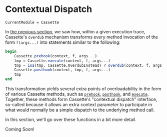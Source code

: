 # Contextual Dispatch

```@meta
CurrentModule = Cassette
```

In [the previous section](contextualdispatch.md), we saw how, within a given execution
trace, Cassette's `overdub` mechanism transforms every method invocation of the
form `f(args...)` into statements similar to the following:

```julia
begin
    Cassette.prehook(context, f, args...)
    tmp = Cassette.execute(context, f, args...)
    tmp = isa(tmp, Cassette.OverdubInstead) ? overdub(context, f, args...) : tmp
    Cassette.posthook(context, tmp, f, args...)
    tmp
end
```

This transformation yields several extra points of overloadability in the form of various
Cassette methods, such as [`prehook`](@ref), [`posthook`](@ref), and [`execute`](@ref).
Together, these methods form Cassette's "contextual dispatch" interface, so-called because it
allows an extra context parameter to participate in what would normally be a simple dispatch
to the underlying method call.

In this section, we'll go over these functions in a bit more detail.

Coming Soon!

